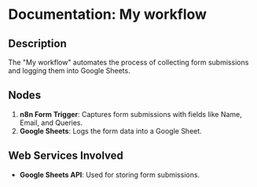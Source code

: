 # Documentation: My workflow

## Description
The "My workflow" automates the process of collecting form submissions and logging them into Google Sheets.

## Nodes
1. **n8n Form Trigger**: Captures form submissions with fields like Name, Email, and Queries.
2. **Google Sheets**: Logs the form data into a Google Sheet.

## Web Services Involved
- **Google Sheets API**: Used for storing form submissions.
